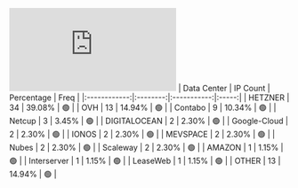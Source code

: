 ![Diagramm](https://github.com/obajay/StateSync-snapshots/blob/main/Projects/Planq/1/README.md)
| Data Center | IP Count | Percentage | Freq |
|:------------:|:--------:|:-----------:|:-----:|
| HETZNER | 34 | 39.08% | 🟢 |
| OVH | 13 | 14.94% | 🟢 |
| Contabo | 9 | 10.34% | 🟢 |
| Netcup | 3 | 3.45% | 🟢 |
| DIGITALOCEAN | 2 | 2.30% | 🟢 |
| Google-Cloud | 2 | 2.30% | 🟢 |
| IONOS | 2 | 2.30% | 🟢 |
| MEVSPACE | 2 | 2.30% | 🟢 |
| Nubes | 2 | 2.30% | 🟢 |
| Scaleway | 2 | 2.30% | 🟢 |
| AMAZON | 1 | 1.15% | 🟢 |
| Interserver | 1 | 1.15% | 🟢 |
| LeaseWeb | 1 | 1.15% | 🟢 |
| OTHER | 13 | 14.94% | 🟢 |
